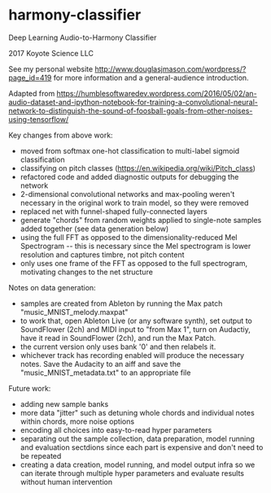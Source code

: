 # harmony-classifier
Deep Learning Audio-to-Harmony Classifier

2017 Koyote Science LLC

See my personal website http://www.douglasjmason.com/wordpress/?page_id=419 for more information and a general-audience introduction. 

Adapted from https://humblesoftwaredev.wordpress.com/2016/05/02/an-audio-dataset-and-ipython-notebook-for-training-a-convolutional-neural-network-to-distinguish-the-sound-of-foosball-goals-from-other-noises-using-tensorflow/

Key changes from above work:
* moved from softmax one-hot classification to multi-label sigmoid classification 
* classifying on pitch classes (https://en.wikipedia.org/wiki/Pitch_class)
* refactored code and added diagnostic outputs for debugging the network
* 2-dimensional convolutional networks and max-pooling weren't necessary in the original work to train model, so they were removed
* replaced net with funnel-shaped fully-connected layers
* generate "chords" from random weights applied to single-note samples added together (see data generation below)
* using the full FFT as opposed to the dimensionality-reduced Mel Spectrogram -- this is necessary since the Mel spectrogram is lower resolution and captures timbre, not pitch content
* only uses one frame of the FFT as opposed to the full spectrogram, motivating changes to the net structure

Notes on data generation:
* samples are created from Ableton by running the Max patch "music_MNIST_melody.maxpat"
* to work that, open Ableton Live (or any software synth), set output to SoundFlower (2ch) and MIDI input to "from Max 1", turn on Audactiy, have it read in SoundFlower (2ch), and run the Max Patch.
* the current version only uses bank '0' and then relabels it.
* whichever track has recording enabled will produce the necessary notes. Save the Audacity to an aiff and save the "music_MNIST_metadata.txt" to an appropriate file

Future work:
* adding new sample banks
* more data "jitter" such as detuning whole chords and individual notes within chords, more noise options
* encoding all choices into easy-to-read hyper parameters
* separating out the sample collection, data preparation, model running and evaluation sectdions since each part is expensive and don't need to be repeated
* creating a data creation, model running, and model output infra so we can iterate through multiple hyper parameters and evaluate results without human intervention
